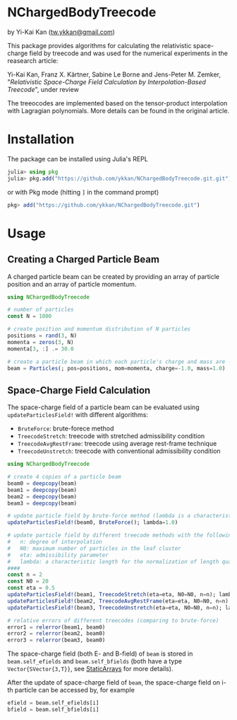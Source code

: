# NChargedBodyTreecode
by Yi-Kai Kan (<tw.ykkan@gmail.com>)

This package provides algorithms for calculating the relativistic space-charge field by treecode and was used for the numerical experiments in the reasearch article: 

Yi-Kai Kan, Franz X. Kärtner, Sabine Le Borne and Jens-Peter M. Zemker, "*Relativistic Space-Charge Field Calculation by Interpolation-Based Treecode*", under review 

The treeocodes are implemented based on the tensor-product interpolation with Lagragian polynomials. More details can be found in the original article.

# Installation
The package can be installed using Julia's REPL
```julia
julia> using pkg
julia> pkg.add("https://github.com/ykkan/NChargedBodyTreecode.git.git")
```
or with Pkg mode (hitting `]` in the command prompt)
```julia
pkg> add("https://github.com/ykkan/NChargedBodyTreecode.git") 
```

# Usage
## Creating a Charged Particle Beam
A charged particle beam can be created by providing an array of particle position and an array of particle momentum.
``` julia
using NChargedBodyTreecode

# number of particles
const N = 1000    

# create position and momentum distribution of N particles
positions = rand(3, N)
momenta = zeros(3, N)
momenta[3, :] .= 30.0

# create a particle beam in which each particle's charge and mass are -1 and 1 
beam = Particles(; pos=positions, mom=momenta, charge=-1.0, mass=1.0) 
```

## Space-Charge Field Calculation
The space-charge field of a particle beam can be evaluated using `updateParticlesField!` with different algorithms:
* `BruteForce`: brute-forece method
* `TreecodeStretch`: treecode with stretched admissibility condition
* `TreecodeAvgRestFrame`: treecode using average rest-frame technique
* `TreecodeUnstretch`: treecode with conventional admissibility condition 
``` julia
using NChargedBodyTreecode

# create 4 copies of a particle beam
beam0 = deepcopy(beam)
beam1 = deepcopy(beam)
beam2 = deepcopy(beam)
beam3 = deepcopy(beam)

# update particle field by brute-force method (lambda is a characteristic length for the normalization of length quantity)
updateParticlesField!(beam0, BruteForce(); lambda=1.0)

# update particle field by different treecode methods with the following parameters: 
#   n: degree of interpolation
#   N0: maximum number of particles in the leaf cluster
#   eta: admissibility parameter 
#   lambda: a characteristic length for the normalization of length quantity
####
const n = 2 
const N0 = 20  
const eta = 0.5
updateParticlesField!(beam1, TreecodeStretch(eta=eta, N0=N0, n=n); lambda=1.0)
updateParticlesField!(beam2, TreecodeAvgRestFrame(eta=eta, N0=N0, n=n); lambda=1.0)
updateParticlesField!(beam3, TreecodeUnstretch(eta=eta, N0=N0, n=n); lambda=1.0)

# relative errors of different treecodes (comparing to brute-force)
error1 = relerror(beam1, beam0) 
error2 = relerror(beam2, beam0)
error3 = relerror(beam3, beam0)
```
The space-charge field (both E- and B-field) of `beam` is stored in `beam.self_efields` and `beam.self_bfields` (both have a type `Vector{SVector{3,T}}`, see [StaticArrays](https://github.com/JuliaArrays/StaticArrays.jl) for more details).

After the update of space-charge field of `beam`, the space-charge field on i-th particle can be accessed by, for example
```julia
efield = beam.self_efields[i]
bfield = beam.self_bfields[i]
```
